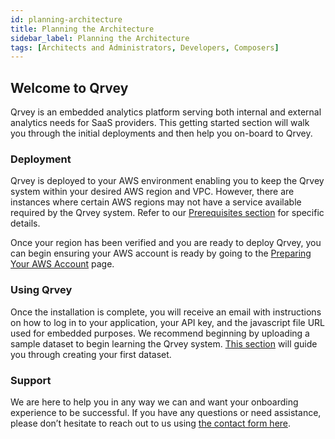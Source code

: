 ```yaml
---
id: planning-architecture
title: Planning the Architecture
sidebar_label: Planning the Architecture
tags: [Architects and Administrators, Developers, Composers]
---
```


<div style={{textAlign: "justify"}}>


## Welcome to Qrvey
Qrvey is an embedded analytics platform serving both internal and external analytics needs for SaaS providers. This getting started section will walk you through the initial deployments and then help you on-board to Qrvey. 

### Deployment
Qrvey is deployed to your AWS environment enabling you to keep the Qrvey system within your desired AWS region and VPC. However, there are instances where certain AWS regions may not have a service available required by the Qrvey system. Refer to our <a href="/docs/get-started/prerequisites-for-installation/" target="_blank"> Prerequisites section</a> for specific details.

Once your region has been verified and you are ready to deploy Qrvey, you can begin ensuring your AWS account is ready by going to the <a href="/docs/get-started/preparing-AWS-account/" target="_blank">Preparing Your AWS Account</a> page.

### Using Qrvey
Once the installation is complete, you will receive an email with instructions on how to log in to your application, your API key, and the javascript file URL used for embedded purposes. We recommend beginning by uploading a sample dataset to begin learning the Qrvey system. <a href="/docs/ui-docs/datasets/data_overview/" target="_blank">This section</a> will guide you through creating your first dataset.

### Support
We are here to help you in any way we can and want your onboarding experience to be successful. If you have any questions or need assistance, please don’t hesitate to reach out to us using <a href="/docs/faqs/ask-us/" target="_blank">the contact form here</a>.


</div>